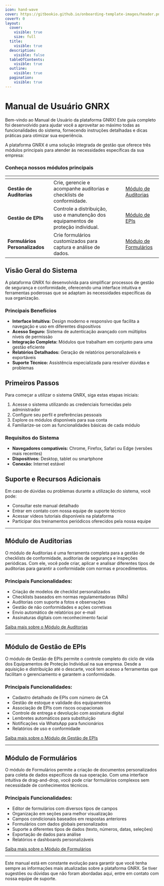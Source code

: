 ```yaml
---
icon: hand-wave
cover: https://gitbookio.github.io/onboarding-template-images/header.png
coverY: 0
layout:
  cover:
    visible: true
    size: full
  title:
    visible: true
  description:
    visible: false
  tableOfContents:
    visible: true
  outline:
    visible: true
  pagination:
    visible: true
---
```


# Manual de Usuário GNRX

Bem-vindo ao Manual de Usuário da plataforma GNRX! Este guia completo foi desenvolvido para ajudar você a aproveitar ao máximo todas as funcionalidades do sistema, fornecendo instruções detalhadas e dicas práticas para otimizar sua experiência.

A plataforma GNRX é uma solução integrada de gestão que oferece três módulos principais para atender às necessidades específicas da sua empresa:

### Conheça nossos módulos principais

<table data-view="cards"><thead><tr><th></th><th></th><th data-hidden></th><th data-hidden></th><th data-hidden data-card-target data-type="content-ref"></th></tr></thead><tbody><tr><td><strong>Gestão de Auditorias</strong></td><td>Crie, gerencie e acompanhe auditorias e checklists de conformidade.</td><td></td><td></td><td><a href="https://manual.gnrx.com.br/gnrx-auditorias-manual">Módulo de Auditorias</a></td></tr><tr><td><strong>Gestão de EPIs</strong></td><td>Controle a distribuição, uso e manutenção dos equipamentos de proteção individual.</td><td></td><td></td><td><a href="https://manual.gnrx.com.br/gnrx-gestao-de-epis-manual">Módulo de EPIs</a></td></tr><tr><td><strong>Formulários Personalizados</strong></td><td>Crie formulários customizados para captura e análise de dados.</td><td></td><td></td><td><a href="https://manual.gnrx.com.br/gnrx-formularios-manual">Módulo de Formulários</a></td></tr></tbody></table>

## Visão Geral do Sistema

A plataforma GNRX foi desenvolvida para simplificar processos de gestão de segurança e conformidade, oferecendo uma interface intuitiva e ferramentas poderosas que se adaptam às necessidades específicas da sua organização.

### Principais Benefícios

- **Interface Intuitiva:** Design moderno e responsivo que facilita a navegação e uso em diferentes dispositivos
- **Acesso Seguro:** Sistema de autenticação avançado com múltiplos níveis de permissão
- **Integração Completa:** Módulos que trabalham em conjunto para uma gestão eficiente
- **Relatórios Detalhados:** Geração de relatórios personalizáveis e exportáveis
- **Suporte Técnico:** Assistência especializada para resolver dúvidas e problemas

## Primeiros Passos

Para começar a utilizar o sistema GNRX, siga estas etapas iniciais:

1. Acesse o sistema utilizando as credenciais fornecidas pelo administrador
2. Configure seu perfil e preferências pessoais
3. Explore os módulos disponíveis para sua conta
4. Familiarize-se com as funcionalidades básicas de cada módulo

### Requisitos do Sistema

- **Navegadores compatíveis:** Chrome, Firefox, Safari ou Edge (versões mais recentes)
- **Dispositivos:** Desktop, tablet ou smartphone
- **Conexão:** Internet estável

## Suporte e Recursos Adicionais

Em caso de dúvidas ou problemas durante a utilização do sistema, você pode:

- Consultar este manual detalhado
- Entrar em contato com nossa equipe de suporte técnico
- Acessar vídeos tutoriais disponíveis na plataforma
- Participar dos treinamentos periódicos oferecidos pela nossa equipe

---

## Módulo de Auditorias

O módulo de Auditorias é uma ferramenta completa para a gestão de checklists de conformidade, auditorias de segurança e inspeções periódicas. Com ele, você pode criar, aplicar e analisar diferentes tipos de auditorias para garantir a conformidade com normas e procedimentos.

### Principais Funcionalidades:

- Criação de modelos de checklist personalizados
- Checklists baseados em normas regulamentadoras (NRs)
- Auditorias com suporte a fotos e observações
- Gestão de não conformidades e ações corretivas
- Envio automático de relatórios por e-mail
- Assinaturas digitais com reconhecimento facial

[Saiba mais sobre o Módulo de Auditorias](https://manual.gnrx.com.br/gnrx-auditorias-manual)

---

## Módulo de Gestão de EPIs

O módulo de Gestão de EPIs permite o controle completo do ciclo de vida dos Equipamentos de Proteção Individual na sua empresa. Desde a aquisição e distribuição até o descarte, você tem acesso a ferramentas que facilitam o gerenciamento e garantem a conformidade.

### Principais Funcionalidades:

- Cadastro detalhado de EPIs com número de CA
- Gestão de estoque e validade dos equipamentos
- Associação de EPIs com riscos ocupacionais
- Controle de entrega e devolução com assinatura digital
- Lembretes automáticos para substituição
- Notificações via WhatsApp para funcionários
- Relatórios de uso e conformidade

[Saiba mais sobre o Módulo de Gestão de EPIs](https://manual.gnrx.com.br/gnrx-gestao-de-epis-manual)

---

## Módulo de Formulários

O módulo de Formulários permite a criação de documentos personalizados para coleta de dados específicos da sua operação. Com uma interface intuitiva de drag-and-drop, você pode criar formulários complexos sem necessidade de conhecimentos técnicos.

### Principais Funcionalidades:

- Editor de formulários com diversos tipos de campos
- Organização em seções para melhor visualização
- Campos condicionais baseados em respostas anteriores
- Formulários com dados globais personalizados
- Suporte a diferentes tipos de dados (texto, números, datas, seleções)
- Exportação de dados para análise
- Relatórios e dashboards personalizáveis

[Saiba mais sobre o Módulo de Formulários](https://manual.gnrx.com.br/gnrx-formularios-manual)

---

Este manual está em constante evolução para garantir que você tenha sempre as informações mais atualizadas sobre a plataforma GNRX. Se tiver sugestões ou dúvidas que não foram abordadas aqui, entre em contato com nossa equipe de suporte.